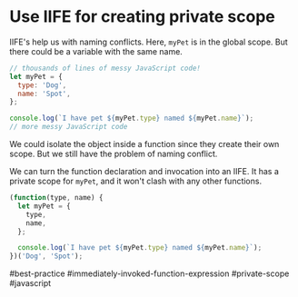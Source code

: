 # Use IIFE for creating private scope

IIFE's help us with naming conflicts. Here, `myPet` is in the global scope.
But there could be a variable with the same name.
```javascript
// thousands of lines of messy JavaScript code!
let myPet = {
  type: 'Dog',
  name: 'Spot',
};

console.log(`I have pet ${myPet.type} named ${myPet.name}`);
// more messy JavaScript code
```

We could isolate the object inside a function since they create their own scope.  But we still have the problem of naming conflict.

We can turn the function declaration and invocation into an IIFE. It has a private scope for `myPet`, and it won't clash with any other functions.
```javascript
(function(type, name) {
  let myPet = {
    type,
    name,
  };

  console.log(`I have pet ${myPet.type} named ${myPet.name}`);
})('Dog', 'Spot');
```


#best-practice #immediately-invoked-function-expression #private-scope
#javascript 